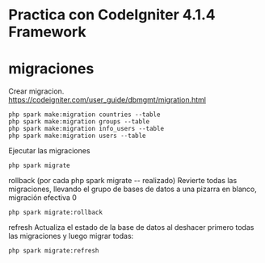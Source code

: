 # Practica con CodeIgniter 4.1.4 Framework

# migraciones

Crear migracion.
https://codeigniter.com/user_guide/dbmgmt/migration.html

```
php spark make:migration countries --table
php spark make:migration groups --table
php spark make:migration info_users --table
php spark make:migration users --table
```

Ejecutar las migraciones

```
php spark migrate
```

rollback (por cada php spark migrate -- realizado)
Revierte todas las migraciones, llevando el grupo de bases de datos a una pizarra en blanco, migración efectiva 0

```
php spark migrate:rollback
```

refresh
Actualiza el estado de la base de datos al deshacer primero todas las migraciones y luego migrar todas:

```
php spark migrate:refresh
```
